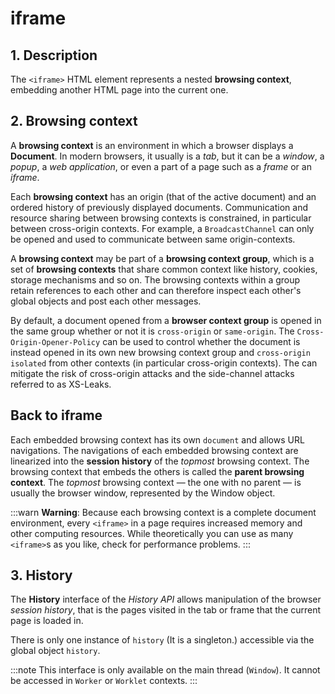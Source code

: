 # iframe

## 1. Description

The `<iframe>` HTML element represents a nested **browsing context**, embedding another HTML page into the current one.

## 2. Browsing context

A **browsing context** is an environment in which a browser displays a **Document**. In modern browsers, it usually is a _tab_, but it can be a _window_, a _popup_, a _web application_, or even a part of a page such as a _frame_ or an _iframe_.

Each **browsing context** has an origin (that of the active document) and an ordered history of previously displayed documents. Communication and resource sharing between browsing contexts is constrained, in particular between cross-origin contexts. For example, a `BroadcastChannel` can only be opened and used to communicate between same origin-contexts.

A **browsing context** may be part of a **browsing context group**, which is a set of **browsing contexts** that share common context like history, cookies, storage mechanisms and so on. The browsing contexts within a group retain references to each other and can therefore inspect each other's global objects and post each other messages.

By default, a document opened from a **browser context group** is opened in the same group whether or not it is `cross-origin` or `same-origin`. The `Cross-Origin-Opener-Policy` can be used to control whether the document is instead opened in its own new browsing context group and `cross-origin isolated` from other contexts (in particular cross-origin contexts). The can mitigate the risk of cross-origin attacks and the side-channel attacks referred to as XS-Leaks.

## Back to iframe

Each embedded browsing context has its own `document` and allows URL navigations. The navigations of each embedded browsing context are linearized into the **session history** of the _topmost_ browsing context. The browsing context that embeds the others is called the **parent browsing context**. The _topmost_ browsing context — the one with no parent — is usually the browser window, represented by the Window object.

:::warn
**Warning**: Because each browsing context is a complete document environment, every `<iframe>` in a page requires increased memory and other computing resources. While theoretically you can use as many `<iframe>`s as you like, check for performance problems.
:::

## 3. History

The **History** interface of the _History API_ allows manipulation of the browser _session history_, that is the pages visited in the tab or frame that the current page is loaded in.

There is only one instance of `history` (It is a singleton.) accessible via the global object `history`.

:::note
This interface is only available on the main thread (`Window`). It cannot be accessed in `Worker` or `Worklet` contexts.
:::
